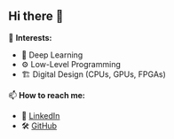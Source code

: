 

<!--
**mohitxya/mohitxya** is a ✨ _special_ ✨ repository because its `README.md` (this file) appears on your GitHub profile.

Here are some ideas to get you started:

- 🔭 I’m currently working on ...
- 🌱 I’m currently learning ...
- 👯 I’m looking to collaborate on ...
- 🤔 I’m looking for help with ...
- 💬 Ask me about ...
- 📫 How to reach me: ...
- 😄 Pronouns: ...
- ⚡ Fun fact: ...
-->
## Hi there 👋  

🚀 **Interests:**  
- 🤖 Deep Learning  
- ⚙️ Low-Level Programming  
- 🏗️ Digital Design (CPUs, GPUs, FPGAs)  

📫 **How to reach me:**  
- 💼 [LinkedIn](https://www.linkedin.com/in/mohitxya/)  
- 🛠️ [GitHub](https://github.com/mohitxya/)  


